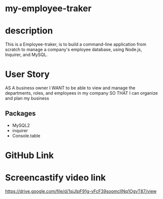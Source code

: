 # my-employee-traker

# description

This is a Employee-traker,
is to build a command-line application from scratch to manage a company's employee database, using Node.js, Inquirer, and MySQL.

# User Story

AS A business owner
I WANT to be able to view and manage the departments, roles, and employees in my company
SO THAT I can organize and plan my business

## Packages

- MySQL2
- inquirer
- Console.table

# GitHub Link

# Screencastify video link

https://drive.google.com/file/d/1sjJIpF91g-vFcF39soomclINq1OgvT87/view

